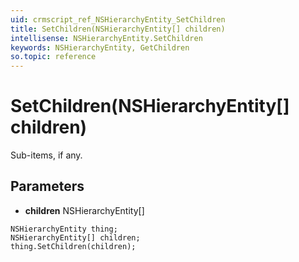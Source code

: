 ```yaml
---
uid: crmscript_ref_NSHierarchyEntity_SetChildren
title: SetChildren(NSHierarchyEntity[] children)
intellisense: NSHierarchyEntity.SetChildren
keywords: NSHierarchyEntity, GetChildren
so.topic: reference
---
```


# SetChildren(NSHierarchyEntity[] children)

Sub-items, if any.

## Parameters

* **children** NSHierarchyEntity[]

```crmscript
NSHierarchyEntity thing;
NSHierarchyEntity[] children;
thing.SetChildren(children);
```

